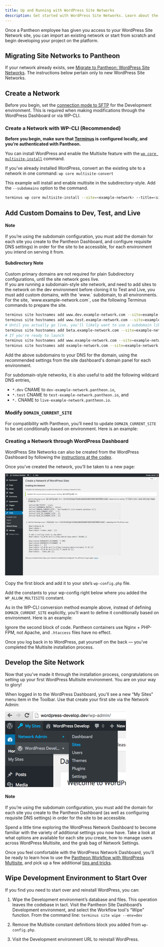 ```yaml
---
title: Up and Running with WordPress Site Networks
description: Get started with WordPress Site Networks. Learn about the Pantheon WordPress Site Network support, start developing, or import existing networks.
---
```


Once a Pantheon employee has given you access to your WordPress Site Network site, you can import an existing network or start from scratch and begin developing your project on the platform.

## Migrating Site Networks to Pantheon

If your network already exists, see [Migrate to Pantheon: WordPress Site Networks](/docs/articles/sites/migrate/wordpress-site-networks/). The instructions below pertain only to new WordPress Site Networks.

## Create a Network

Before you begin, set the [connection mode to SFTP](/docs/articles/sites/code/developing-directly-with-sftp-mode/#sftp-mode) for the Development environment. This is required when making modifications through the WordPress Dashboard or via WP-CLI.

### Create a Network with WP-CLI (Recommended)

**Before you begin, make sure that [Terminus](/docs/articles/local/cli) is configured locally, and you’re authenticated with Pantheon.**

You can install WordPress and enable the Multisite feature with the [`wp core multisite-install`](http://wp-cli.org/commands/core/multisite-install/) command.

If you've already installed WordPress, convert an the existing site to a network in one command: `wp core multisite-convert`

This example will install and enable multisite in the subdirectory-style. Add the `--subdomains` option to the command.
```bash
terminus wp core multisite-install --site=<example-network> --title=<site-title> --admin_user=<username> --admin_password=<password> --andmin-email=<email> --url=<url> --env=dev
```
## Add Custom Domains to Dev, Test, and Live

<div class="alert alert-info" role="alert">
<h4>Note</h4>
If you’re using the subdomain configuration, you must add the domain for each site you create to the Pantheon Dashboard, and configure requisite DNS settings) in order for the site to be accessible, for each environment you intend on serving it from.</div>
<div class="alert alert-info" role="alert">
<h4>Subdirectory Note</h4>
Custom primary domains are not required for plain Subdirectory configurations, until the site network goes live.</div>
If you are running a subdomain-style site network, and need to add sites to the network on the dev environment before cloning it to Test and Live, you must add custom domains, with the `www.` subdomain, to all environments. For the site, `www.example-network.com`, use the following Terminus commands to prepare the site.

```bash
terminus site hostnames add www.dev.example-network.com --site=example-network --env=dev
terminus site hostnames add www.test.example-network.com --site=example-network --env=test
# Until you actually go live, you'll likely want to use a subdomain like beta.example-network.com.
terminus site hostnames add beta.example-network.com --site=example-network --env=live
# If you're ready to launch
terminus site hostnames add www.example-network.com --site=example-network --env=live
terminus site hostnames add example-network.com --site=example-network --env=live
```
Add the above subdomains to your DNS for the domain, using the recommended settings from the site dashboard's domain panel for each environment.

For subdomain-style networks, it is also useful to add the following wildcard DNS entries,

- `*.dev` CNAME to `dev-example-network.pantheon.io`,
- `*.test` CNAME to `test-example-network.pantheon.io`, and
- `*.` CNAME to `live-example-network.pantheon.io`.

### Modify `DOMAIN_CURRENT_SITE`

For compatibility with Pantheon, you’ll need to update `DOMAIN_CURRENT_SITE` to be set conditionally based on environment. Here is an example:

<script src="https://gist-it.appspot.com/https://github.com/pantheon-systems/documentation/blob/master/source/docs/articles/wordpress/site-networks/switch.php"></script>

### Creating a Network through WordPress Dashboard

WordPress Site Networks can also be created from the WordPress Dashboard by following the [instructions at the codex](http://codex.wordpress.org/Create_A_Network).

Once you’ve created the network, you’ll be taken to a new page:

![WordPress Network Admin Setup](/source/docs/assets/images/wp-network-setup.png)

Copy the first block and add it to your site’s `wp-config.php` file.

Add the constants to your wp-config right below where you added the `WP_ALLOW_MULTISITE` constant.

As in the WP-CLI conversion method example above, instead of defining `DOMAIN_CURRENT_SITE` explicitly, you’ll want to define it conditionally based on environment. Here is an example:

<script src="https://gist-it.appspot.com/https://github.com/pantheon-systems/documentation/blob/master/source/docs/articles/wordpress/site-networks/switch.php"></script>

Ignore the second block of code. Pantheon containers use Nginx + PHP-FPM, not Apache, and `.htaccess` files have no effect.

Once you log back in to WordPress, pat yourself on the back — you’ve completed the Multisite installation process.

## Develop the Site Network

Now that you’ve made it through the installation process, congratulations on setting up your first WordPress Multisite environment. You are on your way to glory!

When logged in to the WordPress Dashboard, you'll see a new “My Sites” menu item in the Toolbar. Use that create your first site via the Network Admin:

![WordPress Site Network Dashboard](/source/docs/assets/images/wp-network-admin-sites.png)

<div class="alert alert-info" role="alert">
<h4>Note</h4>
If you’re using the subdomain configuration, you must add the domain for each site you create to the Pantheon Dashboard (as well as configuring requisite DNS settings) in order for the site to be accessible. </div>

Spend a little time exploring the WordPress Network Dashboard to become familiar with the variety of additional settings you now have. Take a look at what options are available for each site you create, how to manage users across WordPress Multisite, and the grab bag of Network Settings.

Once you feel comfortable with the WordPress Network Dashboard, you’ll be ready to learn how to use the [Pantheon Workflow with WordPress Multisite](/docs/articles/wordpress/site-networks/managing/), and pick up a few additional [tips and tricks](/docs/articles/wordpress/site-networks/managing#tips-and-tricks/).

## Wipe Development Environment to Start Over

If you find you need to start over and reinstall WordPress, you can:

1. Wipe the Development environment’s database and files. This operation leaves the codebase in tact. Visit the Pantheon Site Dashboard’s Development environment, and select the Workflow tool's “Wipe” function. From the command line: `terminus site wipe --env=dev`

2. Remove the Multisite constant definitions block you added from `wp-config.php`.

3. Visit the Development environment URL to reinstall WordPress.
